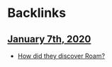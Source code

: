 
# Backlinks
## [January 7th, 2020](<January 7th, 2020.md>)
- [How did they discover Roam?](<How did they discover Roam?.md>)


